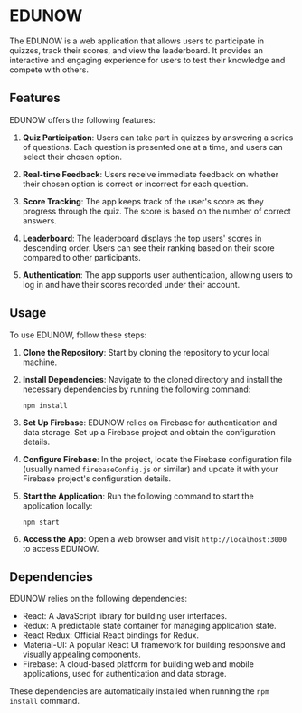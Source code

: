 # EDUNOW

The EDUNOW is a web application that allows users to participate in quizzes, track their scores, and view the leaderboard. It provides an interactive and engaging experience for users to test their knowledge and compete with others.

## Features

EDUNOW offers the following features:

1. **Quiz Participation**: Users can take part in quizzes by answering a series of questions. Each question is presented one at a time, and users can select their chosen option.

2. **Real-time Feedback**: Users receive immediate feedback on whether their chosen option is correct or incorrect for each question.

3. **Score Tracking**: The app keeps track of the user's score as they progress through the quiz. The score is based on the number of correct answers.

4. **Leaderboard**: The leaderboard displays the top users' scores in descending order. Users can see their ranking based on their score compared to other participants.

5. **Authentication**: The app supports user authentication, allowing users to log in and have their scores recorded under their account.

## Usage

To use EDUNOW, follow these steps:

1. **Clone the Repository**: Start by cloning the repository to your local machine.

2. **Install Dependencies**: Navigate to the cloned directory and install the necessary dependencies by running the following command:

   ```
   npm install
   ```

3. **Set Up Firebase**: EDUNOW relies on Firebase for authentication and data storage. Set up a Firebase project and obtain the configuration details.

4. **Configure Firebase**: In the project, locate the Firebase configuration file (usually named `firebaseConfig.js` or similar) and update it with your Firebase project's configuration details.

5. **Start the Application**: Run the following command to start the application locally:

   ```
   npm start
   ```

6. **Access the App**: Open a web browser and visit `http://localhost:3000` to access EDUNOW.

## Dependencies

EDUNOW relies on the following dependencies:

- React: A JavaScript library for building user interfaces.
- Redux: A predictable state container for managing application state.
- React Redux: Official React bindings for Redux.
- Material-UI: A popular React UI framework for building responsive and visually appealing components.
- Firebase: A cloud-based platform for building web and mobile applications, used for authentication and data storage.

These dependencies are automatically installed when running the `npm install` command.
